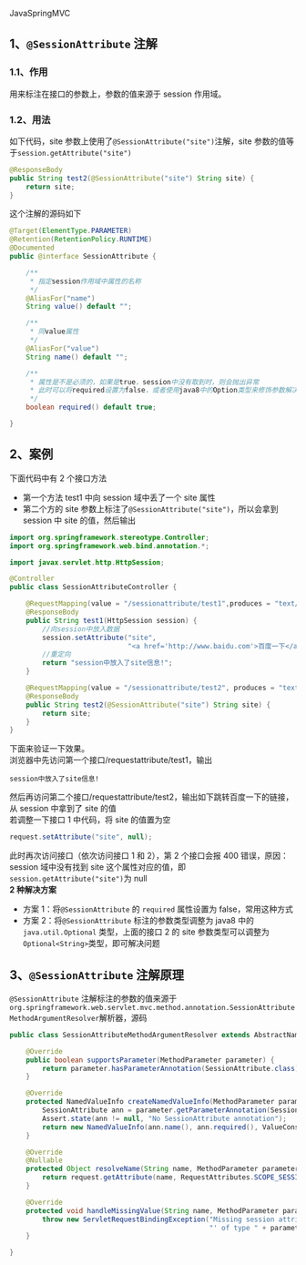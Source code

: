 JavaSpringMVC
<a name="kHdtB"></a>
## 1、`@SessionAttribute` 注解
<a name="MlAqg"></a>
### 1.1、作用
用来标注在接口的参数上，参数的值来源于 session 作用域。
<a name="w0Jau"></a>
### 1.2、用法
如下代码，site 参数上使用了`@SessionAttribute("site")`注解，site 参数的值等于`session.getAttribute("site")`
```java
@ResponseBody
public String test2(@SessionAttribute("site") String site) {
    return site;
}
```
这个注解的源码如下
```java
@Target(ElementType.PARAMETER)
@Retention(RetentionPolicy.RUNTIME)
@Documented
public @interface SessionAttribute {

    /**
     * 指定session作用域中属性的名称
     */
    @AliasFor("name")
    String value() default "";

    /**
     * 同value属性
     */
    @AliasFor("value")
    String name() default "";

    /**
     * 属性是不是必须的，如果是true，session中没有取到时，则会抛出异常
     * 此时可以将required设置为false，或者使用java8中的Option类型来修饰参数解决
     */
    boolean required() default true;

}
```
<a name="itk5A"></a>
## 2、案例
下面代码中有 2 个接口方法

- 第一个方法 test1 中向 session 域中丢了一个 site 属性
- 第二个方的 site 参数上标注了`@SessionAttribute("site")`，所以会拿到 session 中 site 的值，然后输出
```java
import org.springframework.stereotype.Controller;
import org.springframework.web.bind.annotation.*;

import javax.servlet.http.HttpSession;

@Controller
public class SessionAttributeController {

    @RequestMapping(value = "/sessionattribute/test1",produces = "text/html;charset=UTF-8")
    @ResponseBody
    public String test1(HttpSession session) {
        //向session中放入数据
        session.setAttribute("site",
                             "<a href='http://www.baidu.com'>百度一下</a>");
        //重定向
        return "session中放入了site信息!";
    }

    @RequestMapping(value = "/sessionattribute/test2", produces = "text/html;charset=UTF-8")
    @ResponseBody
    public String test2(@SessionAttribute("site") String site) {
        return site;
    }
}
```
下面来验证一下效果。<br />浏览器中先访问第一个接口/requestattribute/test1，输出
```
session中放入了site信息!
```
然后再访问第二个接口/requestattribute/test2，输出如下跳转百度一下的链接，从 session 中拿到了 site 的值<br />若调整一下接口 1 中代码，将 site 的值置为空
```java
request.setAttribute("site", null);
```
此时再次访问接口（依次访问接口 1 和 2），第 2 个接口会报 400 错误，原因：session 域中没有找到 site 这个属性对应的值，即 `session.getAttribute("site")`为 null<br />**2 种解决方案**

- 方案 1：将`@SessionAttribute` 的 `required` 属性设置为 false，常用这种方式
- 方案 2：将`@SessionAttribute` 标注的参数类型调整为 java8 中的 `java.util.Optional` 类型，上面的接口 2 的 site 参数类型可以调整为`Optional<String>`类型，即可解决问题
<a name="g6BiR"></a>
## 3、`@SessionAttribute` 注解原理
`@SessionAttribute` 注解标注的参数的值来源于`org.springframework.web.servlet.mvc.method.annotation.SessionAttributeMethodArgumentResolver`解析器，源码
```java
public class SessionAttributeMethodArgumentResolver extends AbstractNamedValueMethodArgumentResolver {

    @Override
    public boolean supportsParameter(MethodParameter parameter) {
        return parameter.hasParameterAnnotation(SessionAttribute.class);
    }

    @Override
    protected NamedValueInfo createNamedValueInfo(MethodParameter parameter) {
        SessionAttribute ann = parameter.getParameterAnnotation(SessionAttribute.class);
        Assert.state(ann != null, "No SessionAttribute annotation");
        return new NamedValueInfo(ann.name(), ann.required(), ValueConstants.DEFAULT_NONE);
    }

    @Override
    @Nullable
    protected Object resolveName(String name, MethodParameter parameter, NativeWebRequest request) {
        return request.getAttribute(name, RequestAttributes.SCOPE_SESSION);
    }

    @Override
    protected void handleMissingValue(String name, MethodParameter parameter) throws ServletException {
        throw new ServletRequestBindingException("Missing session attribute '" + name +
                                                 "' of type " + parameter.getNestedParameterType().getSimpleName());
    }

}
```
